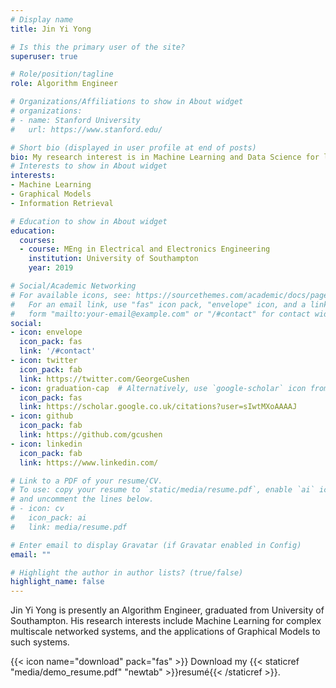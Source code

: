 ```yaml
---
# Display name
title: Jin Yi Yong

# Is this the primary user of the site?
superuser: true

# Role/position/tagline
role: Algorithm Engineer

# Organizations/Affiliations to show in About widget
# organizations:
# - name: Stanford University
#   url: https://www.stanford.edu/

# Short bio (displayed in user profile at end of posts)
bio: My research interest is in Machine Learning and Data Science for largely interconnected systems.  Focuses on pressing the frontier of graphical models and developing innovative computational frameworks for complex multiscale networked systems.
# Interests to show in About widget
interests:
- Machine Learning
- Graphical Models
- Information Retrieval

# Education to show in About widget
education:
  courses:
  - course: MEng in Electrical and Electronics Engineering
    institution: University of Southampton
    year: 2019

# Social/Academic Networking
# For available icons, see: https://sourcethemes.com/academic/docs/page-builder/#icons
#   For an email link, use "fas" icon pack, "envelope" icon, and a link in the
#   form "mailto:your-email@example.com" or "/#contact" for contact widget.
social:
- icon: envelope
  icon_pack: fas
  link: '/#contact'
- icon: twitter
  icon_pack: fab
  link: https://twitter.com/GeorgeCushen
- icon: graduation-cap  # Alternatively, use `google-scholar` icon from `ai` icon pack
  icon_pack: fas
  link: https://scholar.google.co.uk/citations?user=sIwtMXoAAAAJ
- icon: github
  icon_pack: fab
  link: https://github.com/gcushen
- icon: linkedin
  icon_pack: fab
  link: https://www.linkedin.com/

# Link to a PDF of your resume/CV.
# To use: copy your resume to `static/media/resume.pdf`, enable `ai` icons in `params.toml`, 
# and uncomment the lines below.
# - icon: cv
#   icon_pack: ai
#   link: media/resume.pdf

# Enter email to display Gravatar (if Gravatar enabled in Config)
email: ""

# Highlight the author in author lists? (true/false)
highlight_name: false
---
```


Jin Yi Yong is presently an Algorithm Engineer, graduated from University of Southampton. His research interests include Machine Learning for complex multiscale networked systems, and the applications of Graphical Models to such systems.


{{< icon name="download" pack="fas" >}} Download my {{< staticref "media/demo_resume.pdf" "newtab" >}}resumé{{< /staticref >}}.
